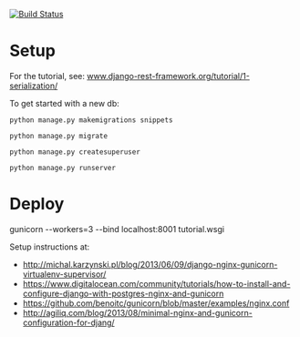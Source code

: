 [![Build Status](https://travis-ci.org/kylepjohnson/django_rest_framework_tutorial.svg?branch=master)](https://travis-ci.org/kylepjohnson/django_rest_framework_tutorial)

# Setup
For the tutorial, see: www.django-rest-framework.org/tutorial/1-serialization/

To get started with a new db:
```
python manage.py makemigrations snippets

python manage.py migrate

python manage.py createsuperuser

python manage.py runserver
```


# Deploy

gunicorn --workers=3 --bind localhost:8001 tutorial.wsgi

Setup instructions at:

* http://michal.karzynski.pl/blog/2013/06/09/django-nginx-gunicorn-virtualenv-supervisor/
* https://www.digitalocean.com/community/tutorials/how-to-install-and-configure-django-with-postgres-nginx-and-gunicorn
* https://github.com/benoitc/gunicorn/blob/master/examples/nginx.conf
* http://agiliq.com/blog/2013/08/minimal-nginx-and-gunicorn-configuration-for-djang/